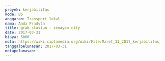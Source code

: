 ```yaml
---
proyek: kerjabilitas
kode: B5
anggaran: Transport lokal
nama: Anda Pradyta
title: grab stasiun - senayan city
date: 2017-03-31
biaya: 5000
nota: https://wiki.ciptamedia.org/wiki/File:Maret_31_2017_kerjabilitas_B5_grab_2_anda.png
tanggalpelunasan: 2017-03-31
notapelunasan:
---
```

